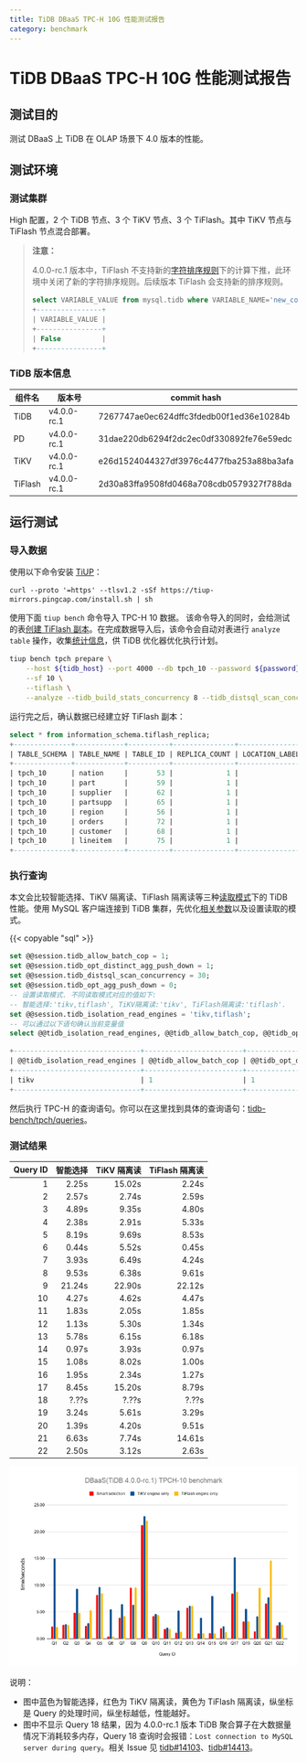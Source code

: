 ```yaml
---
title: TiDB DBaaS TPC-H 10G 性能测试报告
category: benchmark
---
```


# TiDB DBaaS TPC-H 10G 性能测试报告

## 测试目的

测试 DBaaS 上 TiDB 在 OLAP 场景下 4.0 版本的性能。

## 测试环境

### 测试集群

High 配置，2 个 TiDB 节点、3 个 TiKV 节点、3 个 TiFlash。其中 TiKV 节点与 TiFlash 节点混合部署。

> **注意：**
>
> 4.0.0-rc.1 版本中，TiFlash 不支持新的[字符排序规则](/character-set-and-collation.md#排序规则支持)下的计算下推，此环境中关闭了新的字符排序规则。后续版本 TiFlash 会支持新的排序规则。
> 
> ```sql
> select VARIABLE_VALUE from mysql.tidb where VARIABLE_NAME='new_collation_enabled';
> +----------------+
> | VARIABLE_VALUE |
> +----------------+
> | False          |
> +----------------+
> ```

### TiDB 版本信息

|  组件名  |  版本号      | commit hash                                |
|---------|-------------|--------------------------------------------|
| TiDB    | v4.0.0-rc.1 | 7267747ae0ec624dffc3fdedb00f1ed36e10284b   |
| PD      | v4.0.0-rc.1 | 31dae220db6294f2dc2ec0df330892fe76e59edc   |
| TiKV    | v4.0.0-rc.1 | e26d1524044327df3976c4477fba253a88ba3afa   |
| TiFlash | v4.0.0-rc.1 | 2d30a83ffa9508fd0468a708cdb0579327f788da   |

## 运行测试

### 导入数据

使用以下命令安装 [TiUP](https://tiup.io/)：

```
curl --proto '=https' --tlsv1.2 -sSf https://tiup-mirrors.pingcap.com/install.sh | sh
```

使用下面 `tiup bench` 命令导入 TPC-H 10 数据。
该命令导入的同时，会给测试的表[创建 TiFlash 副本](/tiflash/use-tiflash.md#按表构建-tiflash-副本)。在完成数据导入后，该命令会自动对表进行 `analyze table` 操作，收集[统计信息](/statistics.md)，供 TiDB 优化器优化执行计划。

```bash
tiup bench tpch prepare \
    --host ${tidb_host} --port 4000 --db tpch_10 --password ${password} \
    --sf 10 \
    --tiflash \
    --analyze --tidb_build_stats_concurrency 8 --tidb_distsql_scan_concurrency 30
```

运行完之后，确认数据已经建立好 TiFlash 副本：

```sql
select * from information_schema.tiflash_replica;
+--------------+------------+----------+---------------+-----------------+-----------+----------+
| TABLE_SCHEMA | TABLE_NAME | TABLE_ID | REPLICA_COUNT | LOCATION_LABELS | AVAILABLE | PROGRESS |
+--------------+------------+----------+---------------+-----------------+-----------+----------+
| tpch_10      | nation     |       53 |             1 |                 |         1 |        1 |
| tpch_10      | part       |       59 |             1 |                 |         1 |        1 |
| tpch_10      | supplier   |       62 |             1 |                 |         1 |        1 |
| tpch_10      | partsupp   |       65 |             1 |                 |         1 |        1 |
| tpch_10      | region     |       56 |             1 |                 |         1 |        1 |
| tpch_10      | orders     |       72 |             1 |                 |         1 |        1 |
| tpch_10      | customer   |       68 |             1 |                 |         1 |        1 |
| tpch_10      | lineitem   |       75 |             1 |                 |         1 |        1 |
+--------------+------------+----------+---------------+-----------------+-----------+----------+
```

### 执行查询

本文会比较智能选择、TiKV 隔离读、TiFlash 隔离读等三种[读取模式](/tiflash/use-tiflash.md#使用-tidb-读取-tiflash)下的 TiDB 性能。使用 MySQL 客户端连接到 TiDB 集群，先优化[相关参数](/tiflash/tune-tiflash-performance.md#tidb-相关参数调优)以及设置读取的模式。

{{< copyable "sql" >}}

```sql
set @@session.tidb_allow_batch_cop = 1;
set @@session.tidb_opt_distinct_agg_push_down = 1;
set @@session.tidb_distsql_scan_concurrency = 30;
set @@session.tidb_opt_agg_push_down = 0;
-- 设置读取模式. 不同读取模式对应的值如下:
-- 智能选择:'tikv,tiflash', TiKV隔离读:'tikv', TiFlash隔离读:'tiflash'.
set @@session.tidb_isolation_read_engines = 'tikv,tiflash';
-- 可以通过以下语句确认当前变量值
select @@tidb_isolation_read_engines, @@tidb_allow_batch_cop, @@tidb_opt_distinct_agg_push_down, @@tidb_distsql_scan_concurrency, @@tidb_opt_agg_push_down;
```

```sql
+-------------------------------+------------------------+-----------------------------------+---------------------------------+--------------------------+
| @@tidb_isolation_read_engines | @@tidb_allow_batch_cop | @@tidb_opt_distinct_agg_push_down | @@tidb_distsql_scan_concurrency | @@tidb_opt_agg_push_down |
+-------------------------------+------------------------+-----------------------------------+---------------------------------+--------------------------+
| tikv                          | 1                      | 1                                 | 30                              | 0                        |
+-------------------------------+------------------------+-----------------------------------+---------------------------------+--------------------------+
```

然后执行 TPC-H 的查询语句。你可以在这里找到具体的查询语句：[tidb-bench/tpch/queries](https://github.com/pingcap/tidb-bench/tree/master/tpch/queries)。

### 测试结果

| Query ID |  智能选择  |  TiKV 隔离读  |  TiFlash 隔离读  | 
|--------:|-----------:|------------:|--------------:|
| 1       |      2.25s |      15.02s |         2.24s |
| 2       |      2.57s |       2.74s |         2.59s |
| 3       |      4.89s |       9.35s |         4.80s |
| 4       |      2.38s |       2.91s |         5.33s |
| 5       |      8.19s |       9.69s |         8.53s |
| 6       |      0.44s |       5.52s |         0.45s |
| 7       |      3.93s |       6.49s |         4.24s |
| 8       |      9.53s |       6.38s |         9.61s |
| 9       |     21.24s |      22.90s |        22.12s |
| 10      |      4.27s |       4.62s |         4.47s |
| 11      |      1.83s |       2.05s |         1.85s |
| 12      |      1.13s |       5.30s |         1.34s |
| 13      |      5.78s |       6.15s |         6.18s |
| 14      |      0.97s |       3.93s |         0.97s |
| 15      |      1.08s |       8.02s |         1.00s |
| 16      |      1.95s |       2.34s |         1.27s |
| 17      |      8.45s |      15.20s |         8.79s |
| 18      |      ?.??s |       ?.??s |         ?.??s |
| 19      |      3.24s |       5.61s |         3.29s |
| 20      |      1.39s |       4.20s |         9.51s |
| 21      |      6.63s |       7.74s |        14.61s |
| 22      |      2.50s |       3.12s |         2.63s |

![TPC-H Query Result](/media/tpch-query-result-v4.0-dbaas.png)

说明：

- 图中蓝色为智能选择，红色为 TiKV 隔离读，黄色为 TiFlash 隔离读，纵坐标是 Query 的处理时间，纵坐标越低，性能越好。
- 图中不显示 Query 18 结果，因为 4.0.0-rc.1 版本 TiDB 聚合算子在大数据量情况下消耗较多内存，Query 18 查询时会报错：`Lost connection to MySQL server during query`。相关 Issue 见 [tidb#14103](https://github.com/pingcap/tidb/issues/14103)、[tidb#14413](https://github.com/pingcap/tidb/issues/14413)。
